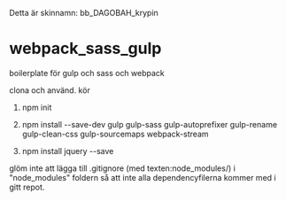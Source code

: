 Detta är skinnamn: bb_DAGOBAH_krypin

# webpack_sass_gulp
boilerplate för gulp och sass och webpack 

clona och använd.
kör

1. npm init

2. npm install --save-dev gulp gulp-sass gulp-autoprefixer gulp-rename gulp-clean-css gulp-sourcemaps webpack-stream

3. npm install jquery --save

glöm inte att lägga till .gitignore (med texten:node_modules/) i "node_modules" foldern så att inte alla dependencyfilerna kommer med i gitt repot.

